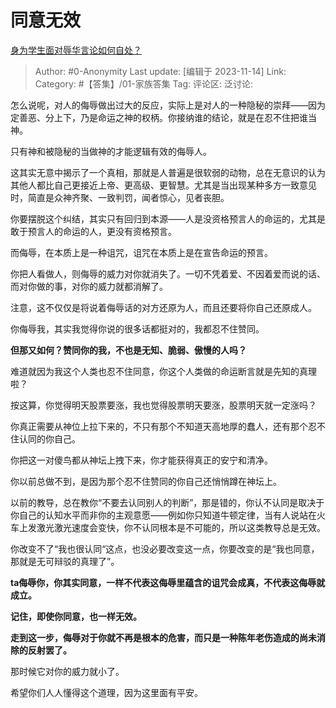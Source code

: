 # 同意无效
[身为学生面对辱华言论如何自处？](https://www.zhihu.com/question/629951336/answer/3287863467)

> Author: #0-Anonymity
> Last update: [编辑于 2023-11-14]
> Link:
> Category: #【答集】/01-家族答集 
> Tag:
> 评论区:
> 泛讨论:

怎么说呢，对人的侮辱做出过大的反应，实际上是对人的一种隐秘的崇拜——因为定善恶、分上下，乃是命运之神的权柄。你接纳谁的结论，就是在忍不住把谁当神。

只有神和被隐秘的当做神的才能逻辑有效的侮辱人。

这其实无意中揭示了一个真相，那就是人普遍是很软弱的动物，总在无意识的认为其他人都比自己更接近上帝、更高级、更智慧。尤其是当出现某种多方一致意见时，简直是众神齐聚、一致判罚，闻者惊心，见者丧胆。

你要摆脱这个纠结，其实只有回归到本源——人是没资格预言人的命运的，尤其是敢于预言人的命运的人，更没有资格预言。

而侮辱，在本质上是一种诅咒，诅咒在本质上是在宣告命运的预言。

你把人看做人，则侮辱的威力对你就消失了。一切不凭着爱、不因着爱而说的话、而对你做的事，对你的威力就都消解了。

注意，这不仅仅是将说着侮辱话的对方还原为人，而且还要将你自己还原成人。

你侮辱我，其实我觉得你说的很多话都挺对的，我都忍不住赞同。

**但那又如何？赞同你的我，不也是无知、脆弱、傲慢的人吗？**

难道就因为我这个人类也忍不住同意，你这个人类做的命运断言就是先知的真理啦？

按这算，你觉得明天股票要涨，我也觉得股票明天要涨，股票明天就一定涨吗？

你真正需要从神位上拉下来的，不只有那个不知道天高地厚的蠢人，还有那个忍不住认同的你自己。

你把这一对傻鸟都从神坛上拽下来，你才能获得真正的安宁和清净。

你以前总做不到，是因为那个忍不住赞同的你自己还悄悄蹲在神坛上。

以前的教导，总在教你“不要去认同别人的判断”，那是错的，你认不认同是取决于你自己的认知水平而非你的主观意愿——例如你只知道牛顿定律，当有人说站在火车上发激光激光速度会变快，你不认同根本是不可能的，所以这类教导总是无效。

你改变不了“我也很认同“这点，也没必要改变这一点，你要改变的是“我也同意，那就是无可辩驳的真理了”。

**ta侮辱你，你其实同意，一样不代表这侮辱里蕴含的诅咒会成真，不代表这侮辱就成立。**

**记住，即使你同意，也一样无效。**

**走到这一步，侮辱对于你就不再是根本的危害，而只是一种陈年老伤造成的尚未消除的反射罢了。**

那时候它对你的威力就小了。

希望你们人人懂得这个道理，因为这里面有平安。